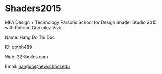 # Shaders2015
MFA Design + Technology Parsons School for Design Shader Studio 2015 with Patricio Gonzalez Vivo

Name: Hang Do Thi Duc

ID: dothh489

Web: 22-8miles.com

Email: hangdo@newschool.edu
